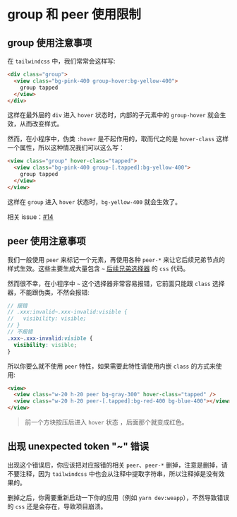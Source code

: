 # group 和 peer 使用限制

## group 使用注意事项

在 `tailwindcss` 中，我们常常会这样写:

```html
<div class="group">
  <view class="bg-pink-400 group-hover:bg-yellow-400">
    group tapped
  </view>
</div>
```

这样在最外层的 `div` 进入 `hover` 状态时，内部的子元素中的 `group-hover` 就会生效，从而改变样式。

然而，在小程序中，伪类 `:hover` 是不起作用的，取而代之的是 `hover-class` 这样一个属性，所以这种情况我们可以这么写：

```html
<view class="group" hover-class="tapped">
  <view class="bg-pink-400 group-[.tapped]:bg-yellow-400">
    group tapped
  </view>
</view>
```

这样在 `group` 进入 `hover` 状态时，`bg-yellow-400` 就会生效了。

相关 issue：[#14](https://github.com/sonofmagic/uni-app-vite-vue3-tailwind-vscode-template/issues/14)

## peer 使用注意事项

我们一般使用 `peer` 来标记一个元素，再使用各种 `peer-*` 来让它后续兄弟节点的样式生效。这些主要生成大量包含 `~` [后续兄弟选择器](https://developer.mozilla.org/zh-CN/docs/Web/CSS/Subsequent-sibling_combinator) 的 `css` 代码。

然而很不幸，在小程序中 `~` 这个选择器非常容易报错，它前面只能跟 `class` 选择器，不能跟伪类，不然会报错:

```scss
// 报错
// .xxx:invalid~.xxx-invalid:visible {
//   visibility: visible;
// }
// 不报错
.xxx~.xxx-invalid:visible {
  visibility: visible;
}
```

所以你要么就不使用 `peer` 特性，如果需要此特性请使用内嵌 `class` 的方式来使用:

```html
<view>
  <view class="w-20 h-20 peer bg-gray-300" hover-class="tapped" />
  <view class="w-20 h-20 peer-[.tapped]:bg-red-400 bg-blue-400"></view>
</view>
```

> 前一个方块按压后进入 `hover` 状态 ，后面那个就变成红色。

## 出现 unexpected token "~" 错误

出现这个错误后，你应该把对应报错的相关 `peer`、`peer-*` 删掉，注意是删掉，请不要注释，因为 `tailwindcss` 中也会从注释中提取字符串，所以注释掉是没有效果的。

删掉之后，你需要重新启动一下你的应用（例如 `yarn dev:weapp`），不然导致错误的 `css` 还是会存在，导致项目崩溃。

